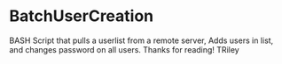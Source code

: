# BatchUserCreation
BASH Script that pulls a userlist from a remote server, Adds users in list, and changes password on all users.
Thanks for reading! TRiley
